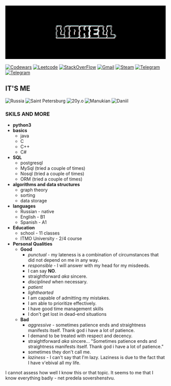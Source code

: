 ![Header](https://github.com/l1dhell/l1dhell/blob/main/glitch_2023-2-20_1-48-41.gif)

[![Codewars](https://img.shields.io/badge/-l1dhell-black?style=for-the-badge&logo=Codewars)](https://www.codewars.com/users/l1dhell)
[![Leetcode](https://img.shields.io/badge/-l1dhell-black?style=for-the-badge&logo=Leetcode)](https://leetcode.com/l1dhell/)
[![StackOverFlow](https://img.shields.io/badge/-l1dhell-black?style=for-the-badge&logo=StackOverFlow)](https://stackoverflow.com/users/21268642/l1dhell)
[![Gmail](https://img.shields.io/badge/-alexmanukian@gmail.com-black?style=for-the-badge&logo=Gmail)](alexmanukian@gmail.com)
[![Steam](https://img.shields.io/badge/-kuc9uwu-black?style=for-the-badge&logo=Steam)](https://steamcommunity.com/id/kuc9uwu/)
[![Telegram](https://img.shields.io/badge/-me-black?style=for-the-badge&logo=Telegram)](https://t.me/https://t.me/Ai_digi_digi_dai)
[![Telegram](https://img.shields.io/badge/-my_group-black?style=for-the-badge&logo=Telegram)](https://t.me/+JYfVCqb_WDpiNzli)


## **IT'S ME**
![Russia](https://img.shields.io/badge/-Russia-black?style=for-the-badge&logo=Russia)
![Saint Petersburg](https://img.shields.io/badge/-Saint_Petersburg-black?style=for-the-badge&logo=Saint_Petersburg) 
![20y.o](https://img.shields.io/badge/-20y.o.-black?style=for-the-badge&logo=20)
![Manukian](https://img.shields.io/badge/-Manukian-black?style=for-the-badge&logo=Manukian)
![Daniil](https://img.shields.io/badge/-Daniil-black?style=for-the-badge&logo=Daniil)


### **SKILS AND MORE**
- **python3**
- **basics**
    - java 
    - C
    - C++ 
    - C#
- **SQL**
    - postgresql
    - MySql (tried a couple of times)
    - Nosql (tried a couple of times)
    - ORM (tried a couple of times)
- **algorithms and data structures**
    - graph theory
    - sorting
    - data storage
- **languages**
    - Russian - native
    - English - B1
    - Spanish - A1
- **Education**
    - school - 11 classes
    - ITMO University - 2/4 course 
- **Personal Qualities**
    - **Good**
        - *punctual* - my lateness is a combination of circumstances that did not depend on me in any way.
        - *responsible* - I will answer with my head for my misdeeds.
        - I can say **NO**.
        - straightforward *aka* sincere.
        - *disciplined* when necessary.
        - *patient*
        - *lighthearted*
        - I am capable of admitting my mistakes.
        - I am able to prioritize effectively.
        - I have good time management skills
        - I don't get lost in dead-end situations
    - **Bad**
        - *aggressive* - sometimes patience ends and straightness manifests itself. Thank god i have a lot of patience.
        - I demand to be treated with respect and decency.
        - straightforward *aka* sincere... "Sometimes patience ends and straightness manifests itself. Thank god i have a lot of patience."
        - sometimes they don't call me.
        - *laziness* - I can't say that I'm lazy. Laziness is due to the fact that I have v'ebival all my life.



I cannot assess how well I know this or that topic. It seems to me that I know everything badly -  net predela sovershenstvu.





